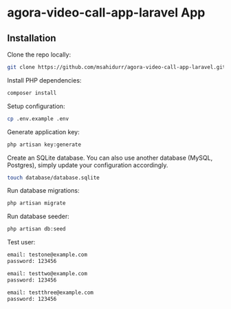 # agora-video-call-app-laravel App

## Installation

Clone the repo locally:

```sh
git clone https://github.com/msahidurr/agora-video-call-app-laravel.git && cd agora-video-call-app-laravel
```

Install PHP dependencies:

```sh
composer install
```

Setup configuration:

```sh
cp .env.example .env
```

Generate application key:

```sh
php artisan key:generate
```

Create an SQLite database. You can also use another database (MySQL, Postgres), simply update your configuration accordingly.

```sh
touch database/database.sqlite
```

Run database migrations:

```sh
php artisan migrate
```

Run database seeder:

```sh
php artisan db:seed
```

Test user:

```sh
email: testone@example.com
password: 123456
```

```sh
email: testtwo@example.com
password: 123456
```

```sh
email: testthree@example.com
password: 123456
```